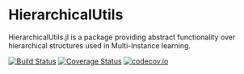 # HierarchicalUtils
HierarchicalUtils.jl is a package providing abstract functionality over hierarchical structures used in Multi-Instance learning.

[![Build Status](https://travis-ci.com/Sheemon7/HierarchicalUtils.jl.svg?branch=master)](https://travis-ci.com/Sheemon7/HierarchicalUtils.jl)
[![Coverage Status](https://coveralls.io/repos/github/Sheemon7/HierarchicalUtils.jl/badge.svg?branch=master)](https://coveralls.io/github/Sheemon7/HierarchicalUtils.jl?branch=master)
[![codecov.io](http://codecov.io/github/Sheemon7/HierarchicalUtils.jl/coverage.svg?branch=master)](http://codecov.io/github/Sheemon7/HierarchicalUtils.jl?branch=master)
